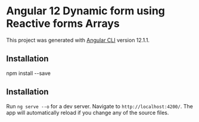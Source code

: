 # Angular 12 Dynamic form using Reactive forms Arrays

This project was generated with [Angular CLI](https://github.com/angular/angular-cli) version 12.1.1.

## Installation

npm install --save

## Installation

Run `ng serve --o` for a dev server. Navigate to `http://localhost:4200/`. The app will automatically reload if you change any of the source files.


